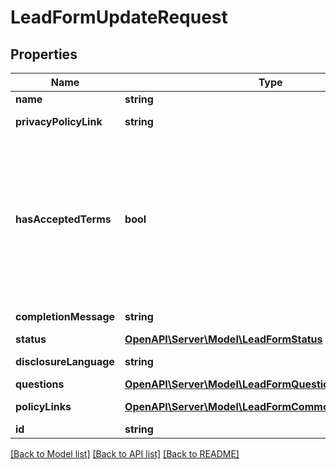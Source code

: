 # LeadFormUpdateRequest

## Properties
Name | Type | Description | Notes
------------ | ------------- | ------------- | -------------
**name** | **string** | Internal name of the lead form. | [optional] 
**privacyPolicyLink** | **string** | A link to the advertiser&#39;s privacy policy. This will be included in the lead form&#39;s disclosure language. | [optional] 
**hasAcceptedTerms** | **bool** | Whether the advertiser has accepted Pinterest&#39;s terms of service for creating a lead ad.  By sending us TRUE for this parameter, you agree that (i) you will use any personal information received in compliance with the privacy policy you share with Pinterest, and (ii) you will comply with Pinterest&#39;s &lt;a href&#x3D;\&quot;https://policy.pinterest.com/en/lead-ad-terms\&quot;&gt;Lead Ad Terms&lt;/a&gt;. As a reminder, all advertising on Pinterest is subject to the &lt;a href&#x3D;\&quot;https://business.pinterest.com/en/pinterest-advertising-services-agreement/\&quot;&gt;Pinterest Advertising Services Agreement&lt;/a&gt; or an equivalent agreement as set forth on an IO | [optional] 
**completionMessage** | **string** | A message for people who complete the form to let them know what happens next. | [optional] 
**status** | [**OpenAPI\Server\Model\LeadFormStatus**](LeadFormStatus.md) |  | [optional] 
**disclosureLanguage** | **string** | Additional disclosure language to be included in the lead form. | [optional] 
**questions** | [**OpenAPI\Server\Model\LeadFormQuestion**](LeadFormQuestion.md) | List of questions to be displayed on the lead form. | [optional] 
**policyLinks** | [**OpenAPI\Server\Model\LeadFormCommonPolicyLinksInner**](LeadFormCommonPolicyLinksInner.md) | List of additional policy links to be displayed on the lead form. | [optional] 
**id** | **string** | The ID of this lead form to be updated | 

[[Back to Model list]](../README.md#documentation-for-models) [[Back to API list]](../README.md#documentation-for-api-endpoints) [[Back to README]](../README.md)


